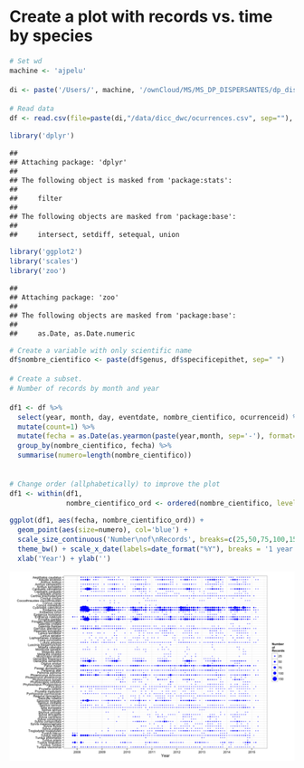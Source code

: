 Create a plot with records vs. time by species
==============================================

``` r
# Set wd 
machine <- 'ajpelu'

di <- paste('/Users/', machine, '/ownCloud/MS/MS_DP_DISPERSANTES/dp_dispersantes', sep='')

# Read data
df <- read.csv(file=paste(di,"/data/dicc_dwc/ocurrences.csv", sep=""), header=TRUE, sep=";")
```

``` r
library('dplyr')
```

    ## 
    ## Attaching package: 'dplyr'
    ## 
    ## The following object is masked from 'package:stats':
    ## 
    ##     filter
    ## 
    ## The following objects are masked from 'package:base':
    ## 
    ##     intersect, setdiff, setequal, union

``` r
library('ggplot2')
library('scales')
library('zoo')
```

    ## 
    ## Attaching package: 'zoo'
    ## 
    ## The following objects are masked from 'package:base':
    ## 
    ##     as.Date, as.Date.numeric

``` r
# Create a variable with only scientific name
df$nombre_cientifico <- paste(df$genus, df$specificepithet, sep=" ")

# Create a subset. 
# Number of records by month and year 

df1 <- df %>% 
  select(year, month, day, eventdate, nombre_cientifico, ocurrenceid) %>% 
  mutate(count=1) %>% 
  mutate(fecha = as.Date(as.yearmon(paste(year,month, sep='-'), format='%Y-%m'))) %>%
  group_by(nombre_cientifico, fecha) %>% 
  summarise(numero=length(nombre_cientifico))


# Change order (allphabetically) to improve the plot
df1 <- within(df1, 
              nombre_cientifico_ord <- ordered(nombre_cientifico, levels=rev(sort(unique(nombre_cientifico)))))
```

``` r
ggplot(df1, aes(fecha, nombre_cientifico_ord)) + 
  geom_point(aes(size=numero), col='blue') + 
  scale_size_continuous('Number\nof\nRecords', breaks=c(25,50,75,100,150))+
  theme_bw() + scale_x_date(labels=date_format("%Y"), breaks = '1 year') +
  xlab('Year') + ylab('')
```

![plot of chunk plot](plot_time_coverage_files/figure-markdown_github/plot.png)
